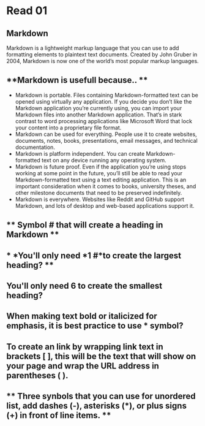 # Read 01

## **Markdown**
Markdown is a lightweight markup language that you can use to add formatting elements to plaintext text documents. Created by John Gruber in 2004, Markdown is now one of the world’s most popular markup languages.

## **Markdown is usefull because.. **
 - Markdown is portable. Files containing Markdown-formatted text can be opened using virtually any application. If you decide you don’t like the Markdown application you’re currently using, you can import your Markdown files into another Markdown application. That’s in stark contrast to word processing applications like Microsoft Word that lock your content into a proprietary file format.
 - Markdown can be used for everything. People use it to create websites, documents, notes, books, presentations, email messages, and technical documentation.
 - Markdown is platform independent. You can create Markdown-formatted text on any device running any operating system.
 - Markdown is future proof. Even if the application you’re using stops working at some point in the future, you’ll still be able to read your Markdown-formatted text using a text editing application. This is an important consideration when it comes to books, university theses, and other milestone documents that need to be preserved indefinitely.
 - Markdown is everywhere. Websites like Reddit and GitHub support Markdown, and lots of desktop and web-based applications support it.

## ** Symbol *#* that will create a heading in Markdown **

## * *You'll only need *1 #*to create the largest heading? **

## **You'll only need 6 to create the smallest heading?**

## **When making text bold or italicized for emphasis, it is best practice to use * symbol?**

## **To create an link by wrapping link text in brackets [ ], this will be the text that will show on your page and  wrap the URL address in parentheses ( ).**

## ** Three synbols that you can use for unordered list, add dashes (-), asterisks (*), or plus signs (+) in front of line items. **
